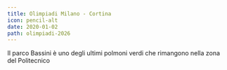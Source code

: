 ```yaml
---
title: Olimpiadi Milano - Cortina
icon: pencil-alt
date: 2020-01-02
path: olimpiadi-2026
---
```


Il parco Bassini è uno degli ultimi polmoni verdi che rimangono nella zona del Politecnico
